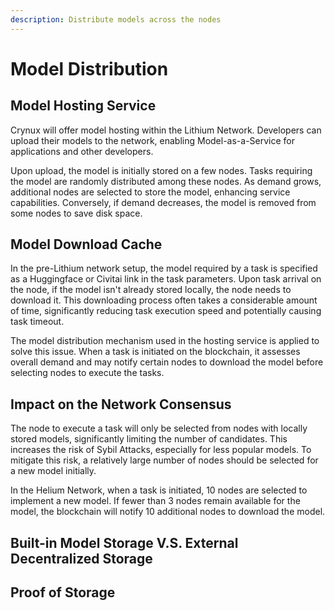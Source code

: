 ```yaml
---
description: Distribute models across the nodes
---
```


# Model Distribution

## Model Hosting Service

Crynux will offer model hosting within the Lithium Network. Developers can upload their models to the network, enabling Model-as-a-Service for applications and other developers.

Upon upload, the model is initially stored on a few nodes. Tasks requiring the model are randomly distributed among these nodes. As demand grows, additional nodes are selected to store the model, enhancing service capabilities. Conversely, if demand decreases, the model is removed from some nodes to save disk space.

## Model Download Cache

In the pre-Lithium network setup, the model required by a task is specified as a Huggingface or Civitai link in the task parameters. Upon task arrival on the node, if the model isn't already stored locally, the node needs to download it. This downloading process often takes a considerable amount of time, significantly reducing task execution speed and potentially causing task timeout.

The model distribution mechanism used in the hosting service is applied to solve this issue. When a task is initiated on the blockchain, it assesses overall demand and may notify certain nodes to download the model before selecting nodes to execute the tasks.

## Impact on the Network Consensus

The node to execute a task will only be selected from nodes with locally stored models, significantly limiting the number of candidates. This increases the risk of Sybil Attacks, especially for less popular models. To mitigate this risk, a relatively large number of nodes should be selected for a new model  initially.

In the Helium Network, when a task is initiated, 10 nodes are selected to implement a new model. If fewer than 3 nodes remain available for the model, the blockchain will notify 10 additional nodes to download the model.

## Built-in Model Storage V.S. External Decentralized Storage



## Proof of Storage

